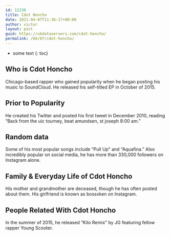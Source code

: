 ```yaml
---
id: 12236
title: Cdot Honcho
date: 2021-04-07T11:36:17+00:00
author: victor
layout: post
guid: https://ukdataservers.com/cdot-honcho/
permalink: /04/07/cdot-honcho/
---
```


* some text
{: toc}


## Who is Cdot Honcho



Chicago-based rapper who gained popularity when he began posting his music to SoundCloud. He released his self-titled EP in October of 2015.

                
                
                
## Prior to Popularity



He created his Twitter and posted his first tweet in December 2010, reading &#8220;Back from the uic tourney, beat amundsen, st joseph 8:00 am.&#8221;

                
                
                
## Random data



Some of his most popular songs include &#8220;Pull Up&#8221; and &#8220;Aquafina.&#8221; Also incredibly popular on social media, he has more than 330,000 followers on Instagram alone.

                
                
                
## Family & Everyday Life of Cdot Honcho



His mother and grandmother are deceased, though he has often posted about them. His girlfriend is known as bossxken on Instagram.

                
                
                
## People Related With Cdot Honcho



In the summer of 2015, he released &#8220;Kilo Remix&#8221; by JG featuring fellow rapper Young Scooter.

                
              
            
          
          
          